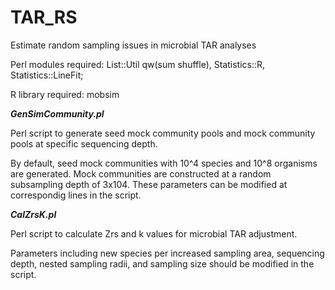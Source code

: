 # TAR_RS
Estimate random sampling issues in microbial TAR analyses

Perl modules required: List::Util qw(sum shuffle), Statistics::R, Statistics::LineFit;

R library required: mobsim

<b><i>GenSimCommunity.pl</i></b>

Perl script to generate seed mock community pools and mock community pools at specific sequencing depth. 

By default, seed mock communities with 10^4 species and 10^8 organisms are generated. Mock communities are constructed at a random subsampling depth of 3x104. These parameters can be modified at correspondig lines in the script. 

<b><i>CalZrsK.pl</i></b>

Perl script to calculate Zrs and k values for microbial TAR adjustment. 

Parameters including new species per increased sampling area, sequencing depth, nested sampling radii, and sampling size should be modified in the script. 

